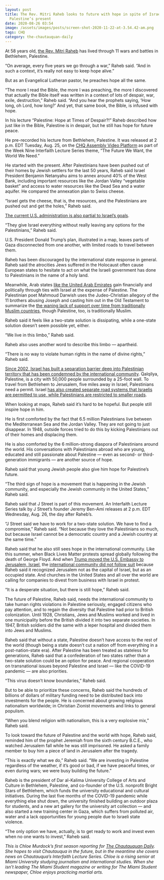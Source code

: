 ```yaml
---
layout: post
title: The Rev. Mitri Raheb looks to future with hope in spite of Israel and
  Palestine’s present
date: 2020-08-26 03:54
image: /assets/images/posts/screen-shot-2020-11-22-at-3.54.42-am.png
tags: CHQ
category: the-chautauquan-daily
---
```

At 58 years old, [the Rev. Mitri Raheb](https://chqdaily.com/2020/08/mitri-raheb-to-speak-on-hope-and-peace-for-palestine-in-times-of-despair/) has lived through 11 wars and battles in Bethlehem, Palestine.

“On average, every five years we go through a war,” Raheb said. “And in such a context, it’s really not easy to keep hope alive.”

But as an Evangelical Lutheran pastor, he preaches hope all the same.

“The more I read the Bible, the more I was preaching, the more I discovered that actually the Bible itself was written in a context of lots of despair, war, exile, destruction,” Raheb said. “And you hear the prophets saying, ‘How long, oh Lord, how long?’ And yet, that same book, the Bible, is infused with hope.

In his lecture “Palestine: Hope at Times of Despair?!” Raheb described how just like in the Bible, Palestine is in despair, but he still has hope for future peace.

He pre-recorded his lecture from Bethlehem, Palestine. It was released at 2 p.m. EDT Tuesday, Aug. 25, on the [CHQ Assembly Video Platform](https://assembly.chq.org/the-future-we-want-the-world-we-need/videos/rev-dr-mitri-raheb-2020) as part of the Week Nine Interfaith Lecture Series theme, “The Future We Want, the World We Need.”

He started with the present. After Palestinians have been pushed out of their homes by Jewish settlers for the last 50 years, Raheb said Israel President Benjamin Netanyahu aims to annex around 40% of the West Bank, including important resources like the Jordan Valley “vegetable basket” and access to water resources like the Dead Sea and a water aquifer. He compared the annexation plan to Swiss cheese.

“Israel gets the cheese, that is, the resources, and the Palestinians are pushed out and get the holes,” Raheb said.

[The current U.S. administration is also partial to Israel’s goals](https://www.nytimes.com/2020/08/25/world/middleeast/mideast-trump-pompeo-netanyahu.html).

“They give Israel everything without really leaving any options for the Palestinians,” Raheb said.

U.S. President Donald Trump’s plan, illustrated in a map, leaves parts of Gaza disconnected from one another, with limited roads to travel between them.

Raheb has been discouraged by the international state response in general. Raheb said the atrocities Jews suffered in the Holocaust often cause European states to hesitate to act on what the Israeli government has done to Palestinians in the name of a holy land.

Meanwhile, Arab states [like the United Arab Emirates](https://www.aljazeera.com/news/2020/08/israeli-delegation-visit-uae-top-trump-aides-week-200825201519706.html) gain financially and politically through ties with Israel at the expense of Palestine. The Palestinian poet Mahmoud Darwish uses the Judeo-Christian allegory of the 11 brothers abusing Joseph and casting him out in the Old Testament to summarize the [the waning lack of support over time from traditionally Muslim countries](https://www.aljazeera.com/news/2020/08/israeli-delegation-visit-uae-top-trump-aides-week-200825201519706.html), though Palestine, too, is traditionally Muslim.

Raheb said it feels like a two-state solution is dissipating, while a one-state solution doesn’t seem possible yet, either.

“We live in this limbo,” Raheb said.

Raheb also uses another word to describe this limbo — apartheid.

“There is no way to violate human rights in the name of divine rights,” Raheb said.

[Since 2002, Israel has built a separation barrier deep into Palestinian territory that has been condemned by the international community](https://interactive.aljazeera.com/aje/palestineremix/wall.html). Qalqilya, Palestine, is a city with 50,000 people surrounded by a 25-foot wall. To travel from Bethlehem to Jerusalem, five miles away in Israel, Palestinians need a permit. Israel [has also created separate road systems that Israelis are permitted to use, while Palestinians are restricted to smaller roads](https://www.hrw.org/news/2020/05/12/israel-discriminatory-land-policies-hem-palestinians).

When looking at maps, Raheb said it’s hard to be hopeful. But people still inspire hope in him.

He is first comforted by the fact that 6.5 million Palestinians live between the Mediterranean Sea and the Jordan Valley. They are not going to just disappear. In 1948, outside forces tried to do this by kicking Palestinians out of their homes and displacing them.

He is also comforted by the 6 million-strong diaspora of Palestinians around the world. His conversations with Palestinians abroad who are young, educated and still passionate about Palestine  — even as second- or third-generation immigrants — are another source of hope.

Raheb said that young Jewish people also give him hope for Palestine’s future.

“The third sign of hope is a movement that is happening in the Jewish community, and especially the Jewish community in the United States,” Raheb said.

Raheb said that J Street is part of this movement. An Interfaith Lecture Series talk by J Street’s founder Jeremy Ben-Ami releases at 2 p.m. EDT Wednesday, Aug. 26, the day after Raheb’s.

“J Street said we have to work for a two-state solution. We have to find a compromise,” Raheb said. “Not because they love the Palestinians so much, but because Israel cannot be a democratic country and a Jewish country at the same time.”

Raheb said that he also still sees hope in the international community. Like this summer, when Black Lives Matter protests spread globally following the death of George Floyd. And when [Trump moved the U.S. Embassy to Jerusalem, Israel](https://www.reuters.com/article/us-usa-israel-diplomacy-jerusalem-explai/why-is-the-u-s-moving-its-embassy-to-jerusalem-idUSKBN1I811N), the [international community did not follow suit](https://www.aljazeera.com/news/2018/05/world-leaders-react-embassy-relocation-jerusalem-180514142652207.html) because Raheb said it recognized Jerusalem not as the capital of Israel, but as an occupied state. And churches in the United States and all over the world are calling for companies to divest from business with Israel in protest.

“It is a desperate situation, but there is still hope,” Raheb said.

The future of Palestine, Raheb said, needs the international community to take human rights violations in Palestine seriously, engaged citizens who pay attention, and to regain the diversity that Palestine had prior to British colonization. Until 1928, Christians, Jews and Muslims worked and lived in one municipality before the British divided it  into two separate societies. In 1947, British soldiers did the same with a leper hospital and divided them into Jews and Muslims.

Raheb said that without a state, Palestine doesn’t have access to the rest of the world (though being a state doesn’t cut a nation off from everything in a post-nation-state era). After Palestine has been treated as stateless for generations, Raheb said that a confederation of two states rather than a two-state solution could be an option for peace. And regional cooperation on transnational issues beyond Palestine and Israel — like the COVID-19 pandemic — are also priorities.

“This virus doesn’t know boundaries,” Raheb said.

But to be able to prioritize these concerns, Raheb said the hundreds of billions of dollars of military funding need to be distributed back into investments for the people. He is concerned about growing religious nationalism worldwide; in Christian Zionist movements and links to general populism.

“When you blend religion with nationalism, this is a very explosive mix,” Raheb said.

To look toward the future of Palestine and the world with hope, Raheb said, reminded him of the prophet Jeremiah from the sixth century B.C.E., who watched Jerusalem fall while he was still imprisoned. He asked a family member to buy him a piece of land in Jerusalem after the tragedy.

“This is exactly what we do,” Raheb said. “We are investing in Palestine regardless of the weather, if it’s good or bad, if we have peaceful times, or even during wars; we were busy building the future.”

Raheb is the president of Dar al-Kalima University College of Arts and Culture in Bethlehem, Palestine, and co-founder of the U.S. nonprofit Bright Stars of Bethlehem, which funds the university educational and cultural initiatives. During the last five months of the COVID-19 pandemic while everything else shut down, the university finished building an outdoor plaza for students, and a new art gallery for the university art collection — and also started a new training center in Gaza, which suffers from polluted air, water and a lack opportunities for young people due to Israeli state violence.

“The only option we have, actually, is to get ready to work and invest even when no one wants to invest,” Raheb said.

*This is Chloe Murdock’s first season reporting for [The Chautauquan Daily](https://chqdaily.com/2020/08/the-rev-mitri-raheb-looks-to-future-with-hope-in-spite-of-israel-and-palestines-present/). She hopes to visit Chautauqua in the future, but in the meantime she covers news on Chautauqua’s Interfaith Lecture Series. Chloe is a rising senior at Miami University studying journalism and international studies. When she isn’t leading The Miami Student magazine or writing for The Miami Student newspaper, Chloe enjoys practicing martial arts.*